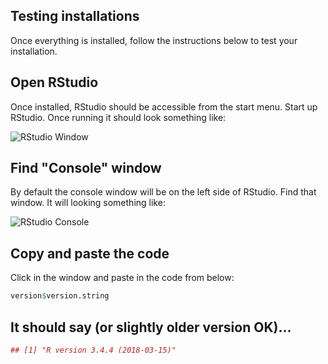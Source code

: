 ## Testing installations

Once everything is installed, follow the instructions below to test your installation.

## Open RStudio
Once installed, RStudio should be accessible from the start menu.  Start up RStudio.  Once running it should look something like:

![RStudio Window]({{site.baseurl}}/img/rstudio.png)

## Find "Console" window
By default the console window will be on the left side of RStudio.  Find that window.  It will looking something like:  

![RStudio Console]({{site.baseurl}}/img/rstudio_console.png)

## Copy and paste the code
Click in the window and paste in the code from below:


```r
version$version.string
```

## It should say (or slightly older version OK)...

```r
## [1] "R version 3.4.4 (2018-03-15)"
```
